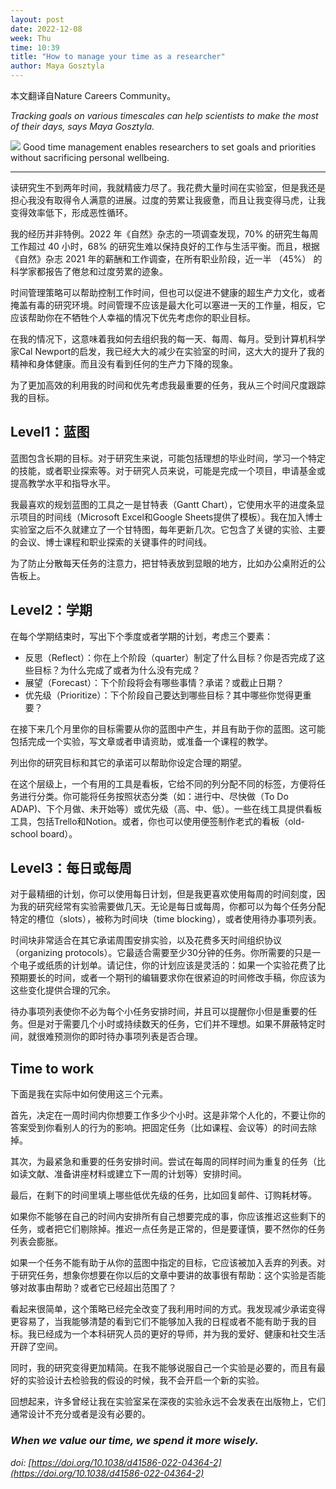 ```yaml
---
layout: post
date: 2022-12-08
week: Thu
time: 10:39
title: "How to manage your time as a researcher"
author: Maya Gosztyla
---
```

本文翻译自Nature Careers Community。

*Tracking goals on various timescales can help scientists to make the most of their days, says Maya Gosztyla.*

![]({{site.url}}/assets/How-to-manage-your-time-as-a-researcher.webp)
Good time management enables researchers to set goals and priorities without sacrificing personal wellbeing.

---

读研究生不到两年时间，我就精疲力尽了。我花费大量时间在实验室，但是我还是担心我没有取得令人满意的进展。过度的劳累让我疲惫，而且让我变得马虎，让我变得效率低下，形成恶性循环。

我的经历并非特例。2022 年《自然》杂志的一项调查发现，70% 的研究生每周工作超过 40 小时，68% 的研究生难以保持良好的工作与生活平衡。而且，根据《自然》杂志 2021 年的薪酬和工作调查，在所有职业阶段，近一半 （45%） 的科学家都报告了倦怠和过度劳累的迹象。

时间管理策略可以帮助控制工作时间，但也可以促进不健康的超生产力文化，或者掩盖有毒的研究环境。时间管理不应该是最大化可以塞进一天的工作量，相反，它应该帮助你在不牺牲个人幸福的情况下优先考虑你的职业目标。

在我的情况下，这意味着我如何去组织我的每一天、每周、每月。受到计算机科学家Cal Newport的启发，我已经大大的减少在实验室的时间，这大大的提升了我的精神和身体健康。而且没有看到任何的生产力下降的现象。

为了更加高效的利用我的时间和优先考虑我最重要的任务，我从三个时间尺度跟踪我的目标。

## Level1：蓝图

蓝图包含长期的目标。对于研究生来说，可能包括理想的毕业时间，学习一个特定的技能，或者职业探索等。对于研究人员来说，可能是完成一个项目，申请基金或提高教学水平和指导水平。

我最喜欢的规划蓝图的工具之一是甘特表（Gantt Chart），它使用水平的进度条显示项目的时间线（Microsoft Excel和Google Sheets提供了模板）。我在加入博士实验室之后不久就建立了一个甘特图，每年更新几次。它包含了关键的实验、主要的会议、博士课程和职业探索的关键事件的时间线。

为了防止分散每天任务的注意力，把甘特表放到显眼的地方，比如办公桌附近的公告板上。

## Level2：学期

在每个学期结束时，写出下个季度或者学期的计划，考虑三个要素：

- 反思（Reflect）：你在上个阶段（quarter）制定了什么目标？你是否完成了这些目标？为什么完成了或者为什么没有完成？
- 展望（Forecast）：下个阶段将会有哪些事情？承诺？或截止日期？
- 优先级（Prioritize）：下个阶段自己要达到哪些目标？其中哪些你觉得更重要？

在接下来几个月里你的目标需要从你的蓝图中产生，并且有助于你的蓝图。这可能包括完成一个实验，写文章或者申请资助，或准备一个课程的教学。

列出你的研究目标和其它的承诺可以帮助你设定合理的期望。

在这个层级上，一个有用的工具是看板，它给不同的列分配不同的标签，方便将任务进行分类。你可能将任务按照状态分类（如：进行中、尽快做（To Do ADAP)、下个月做、未开始等）或优先级（高、中、低）。一些在线工具提供看板工具，包括Trello和Notion。或者，你也可以使用便签制作老式的看板（old-school board）。

## Level3：每日或每周

对于最精细的计划，你可以使用每日计划，但是我更喜欢使用每周的时间刻度，因为我的研究经常有实验需要做几天。无论是每日或每周，你都可以为每个任务分配特定的槽位（slots），被称为时间块（time blocking），或者使用待办事项列表。

时间块非常适合在其它承诺周围安排实验，以及花费多天时间组织协议（organizing protocols）。它最适合需要至少30分钟的任务。你所需要的只是一个电子或纸质的计划单。请记住，你的计划应该是灵活的：如果一个实验花费了比预期要长的时间，或者一个期刊的编辑要求你在很紧迫的时间修改手稿，你应该为这些变化提供合理的冗余。

待办事项列表使你不必为每个小任务安排时间，并且可以提醒你小但是重要的任务。但是对于需要几个小时或持续数天的任务，它们并不理想。如果不屏蔽特定时间，就很难预测你的即时待办事项列表是否合理。

## Time to work

下面是我在实际中如何使用这三个元素。

首先，决定在一周时间内你想要工作多少个小时。这是非常个人化的，不要让你的答案受到你看别人的行为的影响。把固定任务（比如课程、会议等）的时间去除掉。

其次，为最紧急和重要的任务安排时间。尝试在每周的同样时间为重复的任务（比如读文献、准备讲座材料或建立下一周的计划等）安排时间。

最后，在剩下的时间里填上哪些低优先级的任务，比如回复邮件、订购耗材等。

如果你不能够在自己的时间内安排所有自己想要完成的事，你应该推迟这些剩下的任务，或者把它们剔除掉。推迟一点任务是正常的，但是要谨慎，要不然你的任务列表会膨胀。

如果一个任务不能有助于从你的蓝图中指定的目标，它应该被加入丢弃的列表。对于研究任务，想象你想要在你以后的文章中要讲的故事很有帮助：这个实验是否能够对故事由帮助？或者它已经超出范围了？

看起来很简单，这个策略已经完全改变了我利用时间的方式。我发现减少承诺变得更容易了，当我能够清楚的看到它们不能够加入我的日程或者不能有助于我的目标。我已经成为一个本科研究人员的更好的导师，并为我的爱好、健康和社交生活开辟了空间。

同时，我的研究变得更加精简。在我不能够说服自己一个实验是必要的，而且有最好的实验设计去检验我的假设的时候，我不会开启一个新的实验。

回想起来，许多曾经让我在实验室呆在深夜的实验永远不会发表在出版物上，它们通常设计不充分或者是没有必要的。

### ***When we value our time, we spend it more wisely.***

*doi: [https://doi.org/10.1038/d41586-022-04364-2](https://doi.org/10.1038/d41586-022-04364-2)*





